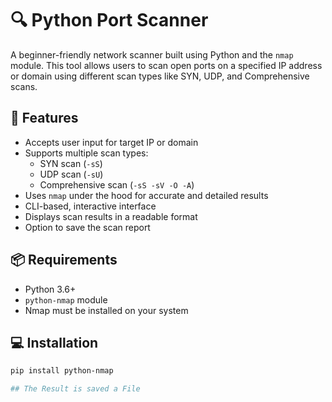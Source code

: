 # 🔍 Python Port Scanner

A beginner-friendly network scanner built using Python and the `nmap` module. This tool allows users to scan open ports on a specified IP address or domain using different scan types like SYN, UDP, and Comprehensive scans.

## 🚀 Features

- Accepts user input for target IP or domain
- Supports multiple scan types:
  - SYN scan (`-sS`)
  - UDP scan (`-sU`)
  - Comprehensive scan (`-sS -sV -O -A`)
- Uses `nmap` under the hood for accurate and detailed results
- CLI-based, interactive interface
- Displays scan results in a readable format
- Option to save the scan report

## 📦 Requirements

- Python 3.6+
- `python-nmap` module
- Nmap must be installed on your system

## 💻 Installation

```bash
pip install python-nmap

## The Result is saved a File
